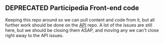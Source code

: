 ## DEPRECATED Participedia Front-end code


Keeping this repo around so we can pull content and code from it, but all further work should be done on the [API](https://github.com/participedia/api/) repo. A lot of the issues are still here, but we should be closing them ASAP, and moving any we can't close right away to the API issues.
